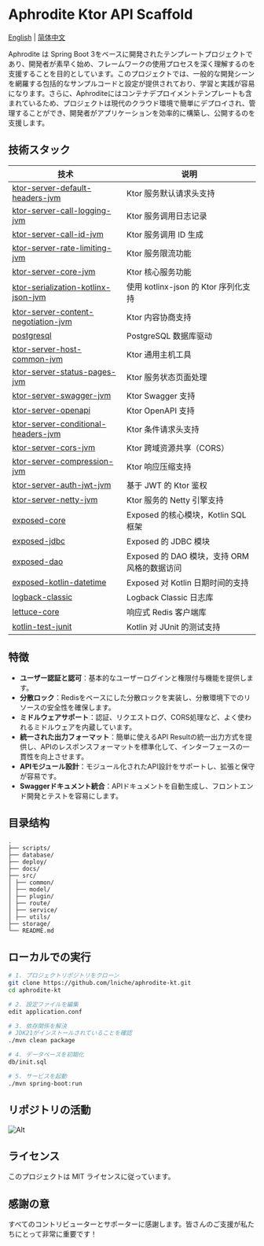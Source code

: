 # Aphrodite Ktor API Scaffold

[English](README.md) | [简体中文](README-zh.md)

Aphrodite は Spring Boot
3をベースに開発されたテンプレートプロジェクトであり、開発者が素早く始め、フレームワークの使用プロセスを深く理解するのを支援することを目的としています。このプロジェクトでは、一般的な開発シーンを網羅する包括的なサンプルコードと設定が提供されており、学習と実践が容易になります。さらに、Aphroditeにはコンテナデプロイメントテンプレートも含まれているため、プロジェクトは現代のクラウド環境で簡単にデプロイされ、管理することができ、開発者がアプリケーションを効率的に構築し、公開するのを支援します。

## 技術スタック

| 技术                                                                                   | 说明                              |
|--------------------------------------------------------------------------------------|---------------------------------|
| [ktor-server-default-headers-jvm](https://ktor.io/docs/default-headers.html)         | Ktor 服务默认请求头支持                  |
| [ktor-server-call-logging-jvm](https://ktor.io/docs/call-logging.html)               | Ktor 服务调用日志记录                   |
| [ktor-server-call-id-jvm](https://ktor.io/docs/call-id.html)                         | Ktor 服务调用 ID 生成                 |
| [ktor-server-rate-limiting-jvm](https://github.com/flaxoos/ktor-rate-limiting)       | Ktor 服务限流功能                     |
| [ktor-server-core-jvm](https://ktor.io/docs/core.html)                               | Ktor 核心服务功能                     |
| [ktor-serialization-kotlinx-json-jvm](https://ktor.io/docs/serialization.html)       | 使用 kotlinx-json 的 Ktor 序列化支持    |
| [ktor-server-content-negotiation-jvm](https://ktor.io/docs/content-negotiation.html) | Ktor 内容协商支持                     |
| [postgresql](https://jdbc.postgresql.org/)                                           | PostgreSQL 数据库驱动                |
| [ktor-server-host-common-jvm](https://ktor.io/docs/host-common.html)                 | Ktor 通用主机工具                     |
| [ktor-server-status-pages-jvm](https://ktor.io/docs/status-pages.html)               | Ktor 服务状态页面处理                   |
| [ktor-server-swagger-jvm](https://ktor.io/docs/openapi.html)                         | Ktor Swagger 支持                 |
| [ktor-server-openapi](https://ktor.io/docs/openapi.html)                             | Ktor OpenAPI 支持                 |
| [ktor-server-conditional-headers-jvm](https://ktor.io/docs/conditional-headers.html) | Ktor 条件请求头支持                    |
| [ktor-server-cors-jvm](https://ktor.io/docs/cors.html)                               | Ktor 跨域资源共享（CORS）               |
| [ktor-server-compression-jvm](https://ktor.io/docs/compression.html)                 | Ktor 响应压缩支持                     |
| [ktor-server-auth-jwt-jvm](https://ktor.io/docs/jwt.html)                            | 基于 JWT 的 Ktor 鉴权                |
| [ktor-server-netty-jvm](https://ktor.io/docs/netty.html)                             | Ktor 服务的 Netty 引擎支持             |
| [exposed-core](https://github.com/JetBrains/Exposed/wiki/Getting-Started)            | Exposed 的核心模块，Kotlin SQL 框架     |
| [exposed-jdbc](https://github.com/JetBrains/Exposed/wiki/Getting-Started)            | Exposed 的 JDBC 模块               |
| [exposed-dao](https://github.com/JetBrains/Exposed/wiki/DataAccessObjects)           | Exposed 的 DAO 模块，支持 ORM 风格的数据访问 |
| [exposed-kotlin-datetime](https://github.com/JetBrains/Exposed/wiki/Getting-Started) | Exposed 对 Kotlin 日期时间的支持        |
| [logback-classic](https://logback.qos.ch/manual/classic.html)                        | Logback Classic 日志库             |
| [lettuce-core](https://lettuce.io/core/release/reference/)                           | 响应式 Redis 客户端库                  |
| [kotlin-test-junit](https://kotlinlang.org/docs/junit-5.html)                        | Kotlin 对 JUnit 的测试支持            |

## 特徴

- **ユーザー認証と認可**：基本的なユーザーログインと権限付与機能を提供します。
- **分散ロック**：Redisをベースにした分散ロックを実装し、分散環境下でのリソースの安全性を確保します。
- **ミドルウェアサポート**：認証、リクエストログ、CORS処理など、よく使われるミドルウェアを内蔵しています。
- **統一された出力フォーマット**：簡単に使えるAPI Resultの統一出力方式を提供し、APIのレスポンスフォーマットを標準化して、インターフェースの一貫性を向上させます。
- **APIモジュール設計**：モジュール化されたAPI設計をサポートし、拡張と保守が容易です。
- **Swaggerドキュメント統合**：APIドキュメントを自動生成し、フロントエンド開発とテストを容易にします。

## 目录结构

```
.
├── scripts/
├── database/
├── deploy/
├── docs/
├── src/
│ ├── common/
│ ├── model/
│ ├── plugin/
│ ├── route/
│ ├── service/
│ ├── utils/
├── storage/
└── README.md

```

## ローカルでの実行

```bash
# 1. プロジェクトリポジトリをクローン
git clone https://github.com/lniche/aphrodite-kt.git
cd aphrodite-kt

# 2. 設定ファイルを編集
edit application.conf

# 3. 依存関係を解決
# JDK21がインストールされていることを確認
./mvn clean package

# 4. データベースを初期化
db/init.sql

# 5. サービスを起動
./mvn spring-boot:run
```

## リポジトリの活動

![Alt](https://repobeats.axiom.co/api/embed/8c4c3c37cf3d00a71bc527b1a0eee18d2f20f7b5.svg "Repobeats analytics image")

## ライセンス

このプロジェクトは MIT ライセンスに従っています。

## 感謝の意

すべてのコントリビューターとサポーターに感謝します。皆さんのご支援が私たちにとって非常に重要です！

